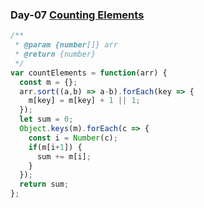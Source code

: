### Day-07 [Counting Elements](https://leetcode.com/explore/challenge/card/30-day-leetcoding-challenge/528/week-1/3289/)
```javascript
/**
 * @param {number[]} arr
 * @return {number}
 */
var countElements = function(arr) {
  const m = {};
  arr.sort((a,b) => a-b).forEach(key => {
    m[key] = m[key] + 1 || 1;
  });
  let sum = 0;
  Object.keys(m).forEach(c => {
    const i = Number(c);
    if(m[i+1]) {
      sum += m[i];
    }
  });
  return sum;
};
```
